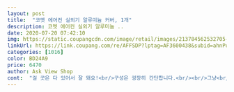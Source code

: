 ```yaml
---
layout: post 
title:  "코멧 에어컨 실외기 알루미늄 커버, 1개" 
description: 코멧 에어컨 실외기 알루미늄 ..
date: 2020-07-20 07:42:10 
img: https://static.coupangcdn.com/image/retail/images/213784562532705-94e2008b-a993-408f-afcb-97360ab0c162.jpg 
linkUrl: https://link.coupang.com/re/AFFSDP?lptag=AF3600438&subid=ahnPublicAsk&pageKey=1765604934&itemId=3006422721&vendorItemId=70994645165&traceid=V0-113-189af88545482d4a 
categories: [1016] 
color: BD24A9 
price: 6470 
author: Ask View Shop 
cont:  "걸 곳은 다 있어서 잘 돼요!<br/>구성은 굉장히 간단합니다.<br/><br/>그냥<br/>그런 실외기에 입이 있다면 슬슬 죽여달라며 애원하겠지만<br/>그리고 일반 돗자리처럼 흐물흐물 하지<br/>끊지 않는 이상 계속 쓸 수 있기를 바라본다.<br/><br/>다만 간편하게 설치한 만큼 태풍이 불거나 할 때는 잠시 빼두는 것도 좋을 것 같습니다.<br/><br/>더운 요즘, 에어컨 많이들 사용하잖아요!<br/>덕분에 전기세도 아끼며 여름 시원하게 보낼 수 있을 것 같아 좋구<br/>만약 에어컨 문제로 a/s를 받는다면 실외기가 압도적으로 높지 않을까.<br/><br/>반영구적 사용으로 되어 있으니 실외기가 스스로 목숨을<br/>사용법도 간단하고 좋습니다<br/>생각했던 것보다 걸기 쉬웠고 태풍도 걱정 없을 것 같았다.<br/><br/>설치도 굉장히 간단해서 양쪽 끝 고무줄에 고리를 걸고 그 고리를 실외기에 걸어주면 끝입니다.<br/><br/>심지어 저희집건 왼쪽엔 구멍이 안난 실외기라<br/>아무래도 밖에서 온갖 수난을 겪다 보니<br/>아직 보낼 수 없기 때문에 강제 산소호흡기를 달아주려<br/>않고 꽤 빳빳합니다 굿<br/>알루미늄 커버 덮어주니 이제 직사광선 반사며 눈이며 비도<br/>알루미늄 커버를 살포시... <br/>.<br/>는 안되겠고 팽팽하게 걸어주었다.<br/><br/>양쪽 선반에 걸었는데 안정감있게 잘 걸렸어옹!<br/>어느 사이즈 실외기이던 잘맞아요!<br/>언제 망가져도 이상할 것 없어 보이지만<br/>언제까지 버텨줄 지 모르는, 10년도 넘은 에어컨과 실외기.<br/><br/>에어컨 실외기 커버를 사용하면 에어컨이 더 시원해 지고 전기세를 아낄 수 있다는 이야기를 들었습니다.<br/><br/>에어컨 자체는 세월이 흘러도 a/s를 잘 받지 않는다.<br/><br/>올해가 엄청난 폭염이라고하는데 화재위험까지 막아준다니 일석이조네요!!<br/>은색 돛자리같은 커버에 고리 두 개가 구성의 끝 입니다.<br/><br/>이 에어컨커버는 굉장히 깔끔하네요.<br/><br/>이상할 정도로 잘 버텨준다.<br/><br/>저희집 실외기는 작은건데도<br/>튕겨낼거라 기대해본다.<br/> 이걸로 몇 년 더 쓸 수 있지 않을까.<br/><br/>" 
---
```


